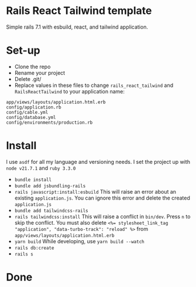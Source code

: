 # Rails React Tailwind template
Simple rails 7.1 with esbuild, react, and tailwind application.

# Set-up
- Clone the repo
- Rename your project
- Delete .git/
- Replace values in these files to change `rails_react_tailwind` and `RailsReactTailwind` to your application name:
```
app/views/layouts/application.html.erb
config/application.rb
config/cable.yml
config/database.yml
config/environments/production.rb
```
# Install
I use `asdf` for all my language and versioning needs. I set the project up with `node v21.7.1` and `ruby 3.3.0`
- `bundle install`
- `bundle add jsbundling-rails`
- `rails javascript:install:esbuild` This will raise an error about an existing `application.js`. You can ignore this error and delete the created `application.js`
- `bundle add tailwindcss-rails`
- `rails tailwindcss:install` This will raise a conflict in `bin/dev`. Press `n` to skip the conflict. You must also delete `<%= stylesheet_link_tag "application", "data-turbo-track": "reload" %>` from `app/views/layouts/application.html.erb`
- `yarn build` While developing, use `yarn build --watch`
- `rails db:create`
- `rails s`

# Done
